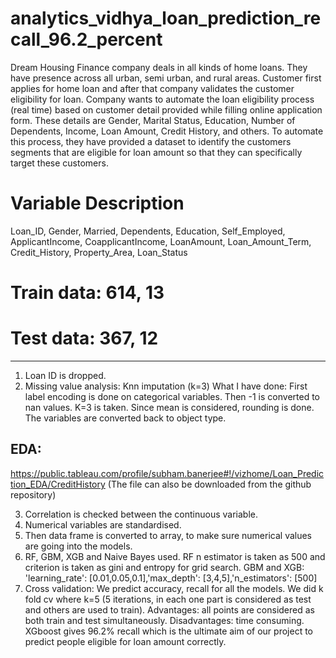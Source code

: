 # analytics_vidhya_loan_prediction_recall_96.2_percent

Dream Housing Finance company deals in all kinds of home loans. They have presence across all urban, semi urban, and rural areas. Customer first applies for home loan and after that company validates the customer eligibility for loan.
Company wants to automate the loan eligibility process (real time) based on customer detail provided while filling online application form. These details are Gender, Marital Status, Education, Number of Dependents, Income, Loan Amount, Credit History, and others. To automate this process, they have provided a dataset to identify the customers segments that are eligible for loan amount so that they can specifically target these customers.

# Variable	Description
Loan_ID, Gender, Married, Dependents, Education, Self_Employed, ApplicantIncome, CoapplicantIncome, LoanAmount, Loan_Amount_Term, Credit_History, Property_Area, Loan_Status

# Train data: 614, 13
# Test data: 367, 12
-----------------------------------------------------------------------------------------------------------------------------------
1. Loan ID is dropped.
2. Missing value analysis: Knn imputation (k=3)
What I have done: First label encoding is done on categorical variables. Then -1 is converted to nan values. K=3 is taken. Since mean is considered, rounding is done. The variables are converted back to object type.

## EDA:
https://public.tableau.com/profile/subham.banerjee#!/vizhome/Loan_Prediction_EDA/CreditHistory
(The file can also be downloaded from the github repository)

3. Correlation is checked between the continuous variable.
4. Numerical variables are standardised.
5. Then data frame is converted to array, to make sure numerical values are going into the models.
6. RF, GBM, XGB and Naive Bayes used.
RF n estimator is taken as 500 and criterion is taken as gini and entropy for grid search.
GBM and XGB: 'learning_rate': [0.01,0.05,0.1],'max_depth': [3,4,5],'n_estimators': [500]
7. Cross validation: 
We predict accuracy, recall for all the models.
We did k fold cv where k=5 (5 iterations, in each one part is considered as test and others are used to train). Advantages: all points are considered as both train and test simultaneously. Disadvantages: time consuming.
XGboost gives 96.2% recall which is the ultimate aim of our project to predict people eligible for loan amount correctly.
